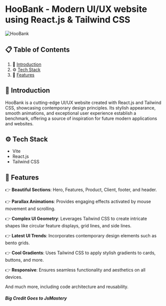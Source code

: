 # HooBank - Modern UI/UX website using React.js & Tailwind CSS

![HooBank](https://i.ibb.co/BK1Hn0x/Screenshot-2022-08-08-at-4-05-48-PM.png)

## 📋 <a name="table">Table of Contents</a>

1. 🤖 [Introduction](#introduction)
2. ⚙️ [Tech Stack](#tech-stack)
3. 🔋 [Features](#features)

## <a name="introduction">🤖 Introduction</a>

HooBank is a cutting-edge UI/UX website created with React.js and Tailwind CSS, showcasing contemporary design principles. Its stylish appearance, smooth animations, and exceptional user experience establish a benchmark, offering a source of inspiration for future modern applications and websites.

## <a name="tech-stack">⚙️ Tech Stack</a>

- Vite
- React.js
- Tailwind CSS

## <a name="features">🔋 Features</a>

👉 **Beautiful Sections**: Hero, Features, Product, Client, footer, and header.

👉 **Parallax Animations**: Provides engaging effects activated by mouse movement and scrolling.

👉 **Complex UI Geometry**: Leverages Tailwind CSS to create intricate shapes like circular feature displays, grid lines, and side lines.

👉 **Latest UI Trends**: Incorporates contemporary design elements such as bento grids.

👉 **Cool Gradients**: Uses Tailwind CSS to apply stylish gradients to cards, buttons, and more.

👉 **Responsive**: Ensures seamless functionality and aesthetics on all devices.

And much more, including code architecture and reusability.

<h5>Big Credit Goes to JsMastery</h5>
